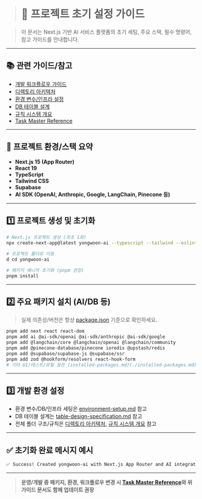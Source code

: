> # 🚀 프로젝트 초기 설정 가이드

> 이 문서는 Next.js 기반 AI 서비스 플랫폼의 초기 세팅, 주요 스택, 필수 명령어, 참고 가이드를 안내합니다.

---

## 📚 관련 가이드/참고

- [개발 워크플로우 가이드](../dev-workflow-guide.md)
- [디렉토리 아키텍처](../architecture/directory-architecture.md)
- [환경 변수/인프라 설정](../setup/environment-setup.md)
- [DB 테이블 설계](../setup/table-design-specification.md)
- [규칙 시스템 개요](../guides/overview.md)
- [Task Master Reference](../taskmaster-guide.md)

---

## 📝 프로젝트 환경/스택 요약

- **Next.js 15 (App Router)**
- **React 19**
- **TypeScript**
- **Tailwind CSS**
- **Supabase**
- **AI SDK (OpenAI, Anthropic, Google, LangChain, Pinecone 등)**

---

## 1️⃣ 프로젝트 생성 및 초기화

```bash
# Next.js 프로젝트 생성 (최초 1회)
npx create-next-app@latest yongwoon-ai --typescript --tailwind --eslint --app --src-dir

# 프로젝트 폴더로 이동
d cd yongwoon-ai

# 패키지 매니저 초기화 (pnpm 권장)
pnpm install
```

---

## 2️⃣ 주요 패키지 설치 (AI/DB 등)

> 실제 의존성/버전은 항상 [package.json](../../package.json) 기준으로 확인하세요.

```bash
pnpm add next react react-dom
pnpm add ai @ai-sdk/openai @ai-sdk/anthropic @ai-sdk/google
pnpm add @langchain/core @langchain/openai @langchain/community
pnpm add @pinecone-database/pinecone ioredis @upstash/redis
pnpm add @supabase/supabase-js @supabase/ssr
pnpm add zod @hookform/resolvers react-hook-form
# 기타 UI/테스트/유틸 등은 [installed-packages.md](./installed-packages.md) 참고
```

---

## 3️⃣ 개발 환경 설정

- 환경 변수/DB/인프라 세팅은 [environment-setup.md](../setup/environment-setup.md) 참고
- DB 테이블 설계는 [table-design-specification.md](../setup/table-design-specification.md) 참고
- 전체 폴더 구조/규칙은 [디렉토리 아키텍처](../architecture/directory-architecture.md), [규칙 시스템 개요](../guides/overview.md) 참고

---

## ✅ 초기화 완료 메시지 예시

```bash
✅ Success! Created yongwoon-ai with Next.js App Router and AI integrations
```

---

> **운영/개발 중 패키지, 환경, 워크플로우 변경 시 [Task Master Reference](../taskmaster-guide.md)와 위 가이드 문서도 함께 업데이트 권장**
